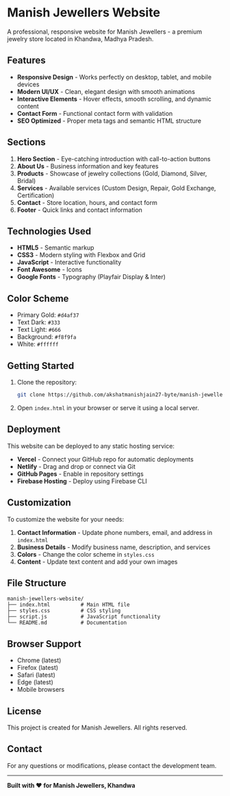 # Manish Jewellers Website

A professional, responsive website for Manish Jewellers - a premium jewelry store located in Khandwa, Madhya Pradesh.

## Features

- **Responsive Design** - Works perfectly on desktop, tablet, and mobile devices
- **Modern UI/UX** - Clean, elegant design with smooth animations
- **Interactive Elements** - Hover effects, smooth scrolling, and dynamic content
- **Contact Form** - Functional contact form with validation
- **SEO Optimized** - Proper meta tags and semantic HTML structure

## Sections

1. **Hero Section** - Eye-catching introduction with call-to-action buttons
2. **About Us** - Business information and key features
3. **Products** - Showcase of jewelry collections (Gold, Diamond, Silver, Bridal)
4. **Services** - Available services (Custom Design, Repair, Gold Exchange, Certification)
5. **Contact** - Store location, hours, and contact form
6. **Footer** - Quick links and contact information

## Technologies Used

- **HTML5** - Semantic markup
- **CSS3** - Modern styling with Flexbox and Grid
- **JavaScript** - Interactive functionality
- **Font Awesome** - Icons
- **Google Fonts** - Typography (Playfair Display & Inter)

## Color Scheme

- Primary Gold: `#d4af37`
- Text Dark: `#333`
- Text Light: `#666`
- Background: `#f8f9fa`
- White: `#ffffff`

## Getting Started

1. Clone the repository:
   ```bash
   git clone https://github.com/akshatmanishjain27-byte/manish-jewellers-website.git
   ```

2. Open `index.html` in your browser or serve it using a local server.

## Deployment

This website can be deployed to any static hosting service:

- **Vercel** - Connect your GitHub repo for automatic deployments
- **Netlify** - Drag and drop or connect via Git
- **GitHub Pages** - Enable in repository settings
- **Firebase Hosting** - Deploy using Firebase CLI

## Customization

To customize the website for your needs:

1. **Contact Information** - Update phone numbers, email, and address in `index.html`
2. **Business Details** - Modify business name, description, and services
3. **Colors** - Change the color scheme in `styles.css`
4. **Content** - Update text content and add your own images

## File Structure

```
manish-jewellers-website/
├── index.html          # Main HTML file
├── styles.css          # CSS styling
├── script.js           # JavaScript functionality
└── README.md           # Documentation
```

## Browser Support

- Chrome (latest)
- Firefox (latest)
- Safari (latest)
- Edge (latest)
- Mobile browsers

## License

This project is created for Manish Jewellers. All rights reserved.

## Contact

For any questions or modifications, please contact the development team.

---

**Built with ❤️ for Manish Jewellers, Khandwa**